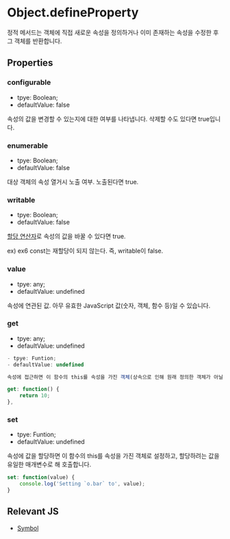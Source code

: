 # Object.defineProperty
정적 메서드는 객체에 직접 새로운 속성을 정의하거나 이미 존재하는 속성을 수정한 후 그 객체를 반환합니다.

## Properties
### configurable
- tpye: Boolean;
- defaultValue: false

속성의 값을 변경할 수 있는지에 대한 여부를 나타냅니다. 삭제할 수도 있다면 true입니다.

### enumerable
- tpye: Boolean;
- defaultValue: false

대상 객체의 속성 열거시 노출 여부. 노출된다면 true.

### writable
- tpye: Boolean;
- defaultValue: false

[할당 연산자](https://developer.mozilla.org/ko/docs/Web/JavaScript/Reference/Operators/Assignment_Operators)로 속성의 값을 바꿀 수 있다면 true.

ex) ex6 const는 재할당이 되지 않는다. 즉, writable이 false.

### value
- tpye: any;
- defaultValue: undefined

속성에 연관된 값. 아무 유효한 JavaScript 값(숫자, 객체, 함수 등)일 수 있습니다.

### get
- tpye: any;
- defaultValue: undefined

```js
- tpye: Funtion;
- defaultValue: undefined

속성에 접근하면 이 함수의 this를 속성을 가진 객체(상속으로 인해 원래 정의한 객체가 아닐 수 있음)로 설정하고, 매개변수 없이 호출합니다. 반환 값이 속성의 값으로 사용됩니다.

get: function() {
	return 10;
},
```

### set
- tpye: Funtion;
- defaultValue: undefined

속성에 값을 할당하면 이 함수의 this를 속성을 가진 객체로 설정하고, 할당하려는 값을 유일한 매개변수로 해 호출합니다.

```js
set: function(value) {
	console.log('Setting `o.bar` to', value);
}
```

## Relevant JS
- [Symbol](https://developer.mozilla.org/ko/docs/Web/JavaScript/Reference/Global_Objects/Symbol)
